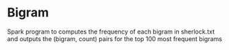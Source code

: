 # Bigram
Spark	program	to computes	the	frequency	of	each	bigram	in	sherlock.txt
and	outputs	the (bigram,	count)	pairs	for	the	top	100	most	frequent	bigrams
